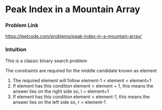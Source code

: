 # Peak Index in a Mountain Array

### Problem Link
https://leetcode.com/problems/peak-index-in-a-mountain-array/

### Intuition

This is a classic binary search problem

The constraints are required for the middle candidate known as element
1. The required element will follow element-1 < element < element+1
2. If element has this condition element  < element + 1, this means the answer lies on the right side so, l = element+1
3. If element has this condition element < element-1, this means the answer lies on the left side so, r = element-1